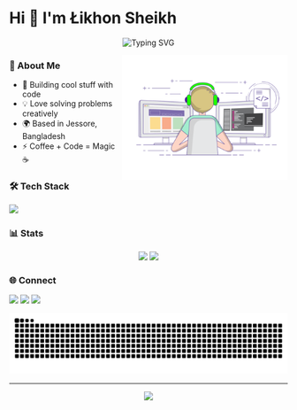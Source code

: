 # Hi 👋 I'm Łikhon Sheikh

<div align="center">

![Typing SVG](https://readme-typing-svg.demolab.com?font=JetBrains+Mono&size=22&duration=3000&pause=1000&color=58A6FF&center=true&vCenter=true&multiline=true&width=500&height=80&lines=Full+Stack+Developer;Creative+Problem+Solver)

</div>

<img align="right" alt="Coding" width="300" src="https://raw.githubusercontent.com/devSouvik/devSouvik/master/gif3.gif">

### 🚀 About Me
- 🌱 Building cool stuff with code
- 💡 Love solving problems creatively  
- 🌍 Based in Jessore, Bangladesh
- ⚡ Coffee + Code = Magic ☕

### 🛠️ Tech Stack
<p>
  <img src="https://skillicons.dev/icons?i=js,ts,react,nodejs,python,tailwind,git,docker" />
</p>

### 📊 Stats
<div align="center">
  <img height="180em" src="https://github-readme-stats.vercel.app/api?username=likhonwrk&show_icons=true&theme=github_dark&hide_border=true&count_private=true"/>
  <img height="180em" src="https://github-readme-stats.vercel.app/api/top-langs/?username=likhonwrk&layout=compact&theme=github_dark&hide_border=true"/>
</div>

### 🌐 Connect
<p>
  <a href="mailto:likhonwrk@gmail.com"><img src="https://img.shields.io/badge/-Email-D14836?style=flat&logo=gmail&logoColor=white"/></a>
  <a href="https://linkedin.com/in/likhonwrk"><img src="https://img.shields.io/badge/-LinkedIn-0077B5?style=flat&logo=linkedin&logoColor=white"/></a>
  <a href="https://twitter.com/likhonwrk"><img src="https://img.shields.io/badge/-Twitter-1DA1F2?style=flat&logo=twitter&logoColor=white"/></a>
</p>

<div align="center">
  
  ![Snake animation](https://github.com/likhonwrk/likhonwrk/blob/output/github-contribution-grid-snake.svg)
  
</div>

---
<div align="center">
  <img src="https://komarev.com/ghpvc/?username=likhonwrk&color=58A6FF&style=flat"/>
</div>
